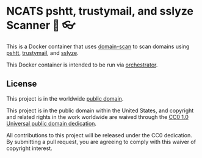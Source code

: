 # NCATS pshtt, trustymail, and sslyze Scanner :eyes: :eyeglasses: #

This is a Docker container that uses
[domain-scan](https://github.com/18F/domain-scan) to scan domains
using [pshtt](https://github.com/dhs-ncats/pshtt),
[trustymail](https://github.com/dhs-ncats/trustymail), and
[sslyze](https://github.com/nabla-c0d3/sslyze).

This Docker container is intended to be run via
[orchestrator](https://github.com/dhs-ncats/orchestrator).

## License ##

This project is in the worldwide [public domain](LICENSE.md).

This project is in the public domain within the United States, and
copyright and related rights in the work worldwide are waived through
the [CC0 1.0 Universal public domain
dedication](https://creativecommons.org/publicdomain/zero/1.0/).

All contributions to this project will be released under the CC0
dedication. By submitting a pull request, you are agreeing to comply
with this waiver of copyright interest.
